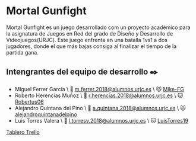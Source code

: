 # Mortal Gunfight

Mortal Gunfight es un juego desarrollado com un proyecto académico para la asignatura de Juegos en Red del grado de Diseño y Desarrollo de Videojuegos(URJC).
Este juego enfrenta en una batalla 1vs1 a dos jugadores, donde el que más bajas consiga al finalizar el tiempo de la partida gana.
    

## Intengrantes del equipo de desarrollo ✒️
  
- Miguel Ferrer García \ 📧 m.ferrer.2018@alumnos.urjc.es \ 🐱 [Mike-FG](https://github.com/Mike-FG)
- Roberto Herencias Muñoz \ 📧 r.herencias.2018@alumnos.urjc.es \ 🐱 [Robertus06](https://github.com/Robertus06)
- Alejandro Quintana del Pino \ 📧 a.quintana.2018@alumnos.urjc.es \ 🐱 [alejandroquintanadelpino](https://github.com/alejandroquintanadelpino)
- Luis Torres Valera \ 📧 l.torresv.2018@alumnos.urjc.es \ 🐱 [LuisTorres19](https://github.com/LuisTorres19) 

[Tablero Trello](https://trello.com/b/dxJ0Y8J8/mortal-gunfight)
